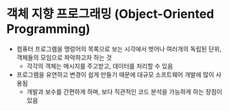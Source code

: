 # 객체 지향 프로그래밍 (Object-Oriented Programming)
- 컴퓨터 프로그램을 명렁어의 목록으로 보는 시각에서 벗어나 여러개의 독립된 단위, 객체들의 모임으로 파악하고자 하는 것
    - 각각의 객체는 메시지를 주고받고, 데이터를 처리할 수 있음
- 프로그램을 유연하고 변경이 쉽게 만들기 때문에 대규모 소프트웨어 개발에 많이 사용됨
    - 개발과 보수를 간편하게 하며, 보다 직관적인 코드 분석을 가능하게 하는 장점이 있음